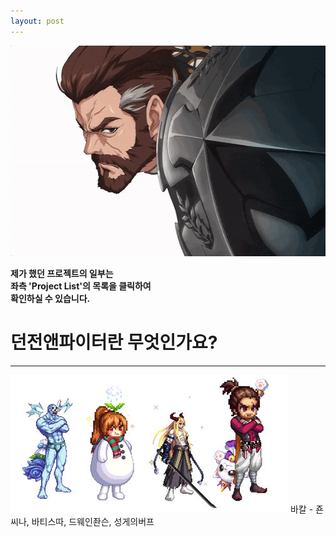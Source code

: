 ```yaml
---
layout: post
---
```

<img src="/images/fulls/me.gif" style="width:600px; height:337px;">  

**제가 했던 프로젝트의 일부는**  
**좌측 'Project List'의 목록을 클릭하여**  
**확인하실 수 있습니다.**  

# 던전앤파이터란 무엇인가요?
---
<img src="/images/fulls/adventure.jpg" style="width:444px; height:220px;">  
바칼 - 죤씨나, 바티스따, 드웨인좐슨, 성게의버프

> 